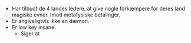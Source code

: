 - Har tilbudt de 4 landes ledere, at give nogle forkæmpere for deres land magiske evner. Imod metafysiske betalinger.
- Er angiveligtvis ikke en dæmon.
- Er low key insane.
	- Siger at 